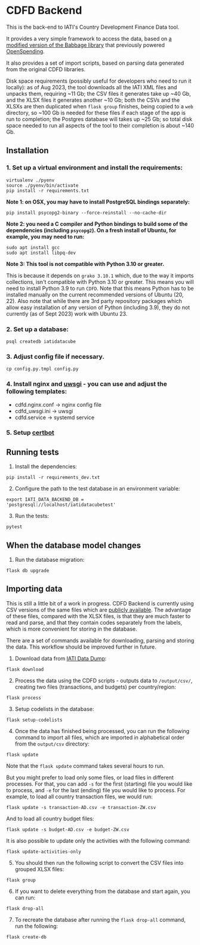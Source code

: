 # CDFD Backend

This is the back-end to IATI's Country Development Finance Data tool.

It provides a very simple framework to access the data, based on [a modified version of the Babbage library](https://github.com/markbrough/babbage/tree/dev) that previously powered [OpenSpending](https://github.com/openspending).

It also provides a set of import scripts, based on parsing data generated from the original CDFD libraries.

Disk space requirements (possibly useful for developers who need to run it locally): as of Aug 2023, the tool downloads all the IATI XML files and unpacks them, requiring ~11 Gb; the CSV files it generates take up ~40 Gb, and the XLSX files it generates another ~10 Gb; both the CSVs and the XLSXs are then duplicated when `flask group` finishes, being copied to a `web` directory, so ~100 Gb is needed for these files if each stage of the app is run to completion; the Postgres database will takes up ~25 Gb; so total disk space needed to run all aspects of the tool to their completion is about ~140 Gb.  

## Installation

### 1. Set up a virtual environment and install the requirements:

```
virtualenv ./pyenv
source ./pyenv/bin/activate
pip install -r requirements.txt
```

**Note 1: on OSX, you may have to install PostgreSQL bindings separately:**

```
pip install psycopg2-binary --force-reinstall --no-cache-dir
```

**Note 2: you need a C compiler and Python bindings to build some of the dependencies (including `psycopg2`). 
On a fresh install of Ubuntu, for example, you may need to run:**

```
sudo apt install gcc
sudo apt install libpq-dev
```

**Note 3: This tool is not compatible with Python 3.10 or greater.**

This is because it depends on `grako 3.10.1` which, due to the way it imports collections, isn't compatible with 
Python 3.10 or greater. This means you will need to install Python 3.9 to run `CDFD`. Note that this means Python has to
be installed manually on the current recommended versions of Ubuntu (20, 22). Also note that while there are 3rd party
repository packages which allow easy installation of any version of Python (including 3.9), they do not currently (as 
of Sept 2023) work with Ubuntu 23. 


### 2. Set up a database:

```
psql createdb iatidatacube
```

### 3. Adjust config file if necessary.

```
cp config.py.tmpl config.py
```

### 4. Install nginx and [uwsgi](https://uwsgi-docs.readthedocs.io/en/latest/WSGIquickstart.html) - you can use and adjust the following templates:

* cdfd.nginx.conf -> nginx config file
* cdfd_uwsgi.ini -> uwsgi
* cdfd.service -> systemd service

### 5. Setup [certbot](https://certbot.eff.org/instructions)


## Running tests

1. Install the dependencies:

```
pip install -r requirements_dev.txt
```

2. Configure the path to the test database in an environment variable:

```
export IATI_DATA_BACKEND_DB = 'postgresql://localhost/iatidatacubetest'
```

3. Run the tests:
```
pytest
```


## When the database model changes

1. Run the database migration:

```
flask db upgrade
```

## Importing data

This is still a little bit of a work in progress. CDFD Backend is currently using CSV versions of the same files which are [publicly available](https://countrydata.iatistandard.org/). The advantage of these files, compared with the XLSX files, is that they are much faster to read and parse, and that they contain codes separately from the labels, which is more convenient for storing in the database.

There are a set of commands available for downloading, parsing and storing the data. This workflow should be improved further in future.

1. Download data from [IATI Data Dump](https://iati-data-dump.codeforiati.org):

```
flask download
```

2. Process the data using the CDFD scripts - outputs data to `/output/csv/`, creating two files (transactions, and budgets) per country/region:

```
flask process
```

3. Setup codelists in the database:

```
flask setup-codelists
```

4. Once the data has finished being processed, you can run the following command to import all files, which are imported in alphabetical order from the `output/csv` directory:
```
flask update
```

Note that the `flask update` command takes several hours to run.  

But you might prefer to load only some files, or load files in different processes. For that, you can add `-s` for the first (starting) file you would like to process, and `-e` for the last (ending) file you would like to process. For example, to load all country transaction files, we would run:

```
flask update -s transaction-AD.csv -e transaction-ZW.csv
```

And to load all country budget files:

```
flask update -s budget-AD.csv -e budget-ZW.csv
```

It is also possible to update only the activities with the following command:

```
flask update-activities-only
```

5. You should then run the following script to convert the CSV files into grouped XLSX files:

```
flask group
```

6. If you want to delete everything from the database and start again, you can run:

```
flask drop-all
```

7. To recreate the database after running the ``flask drop-all`` command, run the following:

```
flask create-db
```

